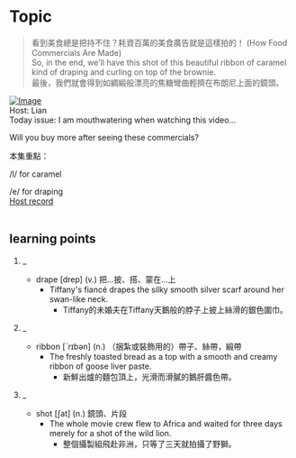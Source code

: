 # Topic

> 看到美食總是把持不住？耗資百萬的美食廣告就是這樣拍的！ (How Food Commercials Are Made) <br>
> So, in the end, we'll have this shot of this beautiful ribbon of caramel kind of draping and curling on top of the brownie. <br>
> 最後，我們就會得到如綢緞般漂亮的焦糖彎曲輕擠在布朗尼上面的鏡頭。 <br>

[![Image](https://cdn.voicetube.com/assets/thumbnails/d7iSFl5cp84.jpg)](https://www.youtube.com/embed/d7iSFl5cp84?rel=0&showinfo=0&cc_load_policy=0&controls=1&autoplay=1&iv_load_policy=3&playsinline=1&wmode=transparent&start=144&end=154&enablejsapi=1&origin=https://tw.voicetube.com&widgetid=1)<br>
Host: Lian
<br>Today issue: I am mouthwatering when watching this video...

Will you buy more after seeing these commercials?



本集重點：

/l/ for caramel

/e/ for draping
<br>
[Host record](https://cdn.voicetube.com/tmp/everyday_records/lianjj4242/3579.mp3)
<br><br>
## learning points
1. _
	* drape [drep] (v.) 把…披、搭、蒙在…上
		- Tiffany's fiancé drapes the silky smooth silver scarf around her swan-like neck.
			+ Tiffany的未婚夫在Tiffany天鵝般的脖子上披上絲滑的銀色圍巾。

2. _
	* ribbon [ˋrɪbən] (n.) （捆紮或裝飾用的）帶子、絲帶，緞帶
		- The freshly toasted bread as a top with a smooth and creamy ribbon of goose liver paste.
			+ 新鮮出爐的麵包頂上，光滑而滑膩的鵝肝醬色帶。

3. _
	* shot [ʃat] (n.) 鏡頭、片段
		- The whole movie crew flew to Africa and waited for three days merely for a shot of the wild lion.
			+ 整個攝製組飛赴非洲，只等了三天就拍攝了野獅。
